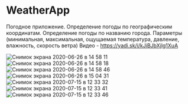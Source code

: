 # WeatherApp
Погодное приложение. Определение погоды по географическим координатам. Определение погоды по названию города. Параметры (минимальная, максимальная, ощущаемая температура, давление, влажность, скорость ветра)
Видео - https://yadi.sk/i/kJiBJbXjlg1XuA

![Снимок экрана 2020-06-26 в 14 58 11](https://user-images.githubusercontent.com/63901279/122285222-218c0300-cef7-11eb-90f9-5b8f5744f482.png)
![Снимок экрана 2020-06-26 в 14 58 18](https://user-images.githubusercontent.com/63901279/122285251-281a7a80-cef7-11eb-95cd-964d4b9b5877.png)
![Снимок экрана 2020-06-26 в 14 58 46](https://user-images.githubusercontent.com/63901279/122285257-29e43e00-cef7-11eb-88fc-389028516f43.png)
![Снимок экрана 2020-06-26 в 15 04 31](https://user-images.githubusercontent.com/63901279/122285267-2cdf2e80-cef7-11eb-9629-ab173abe1054.png)
![Снимок экрана 2020-07-15 в 12 33 32](https://user-images.githubusercontent.com/63901279/122285274-2fda1f00-cef7-11eb-965a-44c986e8ba13.png)
![Снимок экрана 2020-07-15 в 12 33 41](https://user-images.githubusercontent.com/63901279/122285291-336da600-cef7-11eb-8962-6580fa3b6ddb.png)
![Снимок экрана 2020-07-15 в 12 33 46](https://user-images.githubusercontent.com/63901279/122285300-35d00000-cef7-11eb-8264-66f0b203fa05.png)
